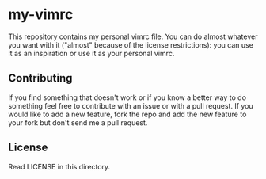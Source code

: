 # my-vimrc
This repository contains my personal vimrc file.
You can do almost whatever you want with it ("almost" because of the license restrictions): you can use it as an inspiration or use it as your personal vimrc.

## Contributing
If you find something that doesn't work or if you know a better way to do something feel free to contribute with an issue or with a pull request.
If you would like to add a new feature, fork the repo and add the new feature to your fork but don't send me a pull request.

## License
Read LICENSE in this directory.

